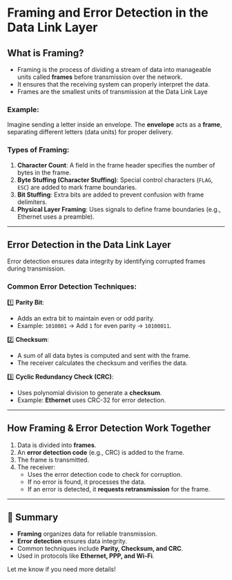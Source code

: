 # Framing and Error Detection in the Data Link Layer

## What is Framing?
- Framing is the process of dividing a stream of data into manageable units called **frames** before transmission over the network.
- It ensures that the receiving system can properly interpret the data.
- Frames are the smallest units of transmission at the Data Link Laye
### Example:
Imagine sending a letter inside an envelope. The **envelope** acts as a **frame**, separating different letters (data units) for proper delivery.

### Types of Framing:
1. **Character Count**: A field in the frame header specifies the number of bytes in the frame.
2. **Byte Stuffing (Character Stuffing)**: Special control characters (`FLAG`, `ESC`) are added to mark frame boundaries.
3. **Bit Stuffing**: Extra bits are added to prevent confusion with frame delimiters.
4. **Physical Layer Framing**: Uses signals to define frame boundaries (e.g., Ethernet uses a preamble).

---

## Error Detection in the Data Link Layer
Error detection ensures data integrity by identifying corrupted frames during transmission.

### Common Error Detection Techniques:

1️⃣ **Parity Bit**:
   - Adds an extra bit to maintain even or odd parity.
   - Example: `1010001` → Add `1` for even parity → `10100011`.

2️⃣ **Checksum**:
   - A sum of all data bytes is computed and sent with the frame.
   - The receiver calculates the checksum and verifies the data.

3️⃣ **Cyclic Redundancy Check (CRC)**:
   - Uses polynomial division to generate a **checksum**.
   - Example: **Ethernet** uses CRC-32 for error detection.

---

## How Framing & Error Detection Work Together
1. Data is divided into **frames**.
2. An **error detection code** (e.g., CRC) is added to the frame.
3. The frame is transmitted.
4. The receiver:
   - Uses the error detection code to check for corruption.
   - If no error is found, it processes the data.
   - If an error is detected, it **requests retransmission** for the frame.

---

## 🔹 Summary
- **Framing** organizes data for reliable transmission.
- **Error detection** ensures data integrity.
- Common techniques include **Parity, Checksum, and CRC**.
- Used in protocols like **Ethernet, PPP, and Wi-Fi**.

Let me know if you need more details!
